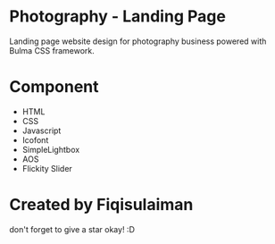 # Photography - Landing Page
Landing page website design for photography business powered with Bulma CSS framework.

# Component
- HTML
- CSS
- Javascript
- Icofont
- SimpleLightbox
- AOS
- Flickity Slider

# Created by Fiqisulaiman
don't forget to give a star okay! :D
